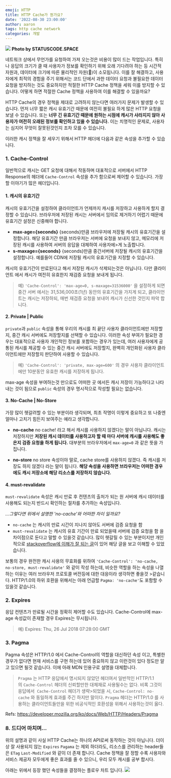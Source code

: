 ```yaml
---
emoji: HTTP
title: HTTP Cache가 뭔가요?
date: '2022-08-30 23:00:00'
author: aaron
tags: http cache network
categories: 개발
---
```


![](https://statuscode.space/304.jpg)
__Photo by STATUSCODE.SPACE__

네트워크 상에서 무언가를 요청하여 가져 오는것은 비용이 많이 드는 작업입니다.
특히나 응답의 크기가 클 때 사용자가 정보를 확인하기 위해 오래 기다려야 하는 등 시간적 자원과, 데이터에 크기에 따른 물리적인 자원(💸)이 소모됩니다. 이를 잘 해결하고, 사용자에게 최적의 경험을 주기 위해서는 코드 단에서 과한 데이터 요청과 불필요한 데이터 요청을 방지하는 것도 중요하지만 적절한 HTTP Cache 정책을 세워 이를 방지할 수 있습니다. 어떻게 하면 적절한 Cache 정책을 사용하여 이를 해결할 수 있을까요?

HTTP Cache의 경우 정책을 제대로 고려하지 않는다면 여러가지 문제가 발생할 수 있습니다. 먼저 너무 짧은 캐시 유효기간 때문에 여전히 불필요 하게 많은 HTTP 요청을 보낼 수 있습니다. 또는 **너무 긴 유효기간 때문에 원하는 시점에 캐시가 사라지지 않아 사용자가 여전히 오래된 정보를 확인하고 있을 수 있습니다.** 이는 치명적인 문제로, 사용자는 심지어 무엇이 잘못된것인지 조차 모를 수 있습니다.

이러한 캐시 정책을 잘 세우기 위해서 HTTP 헤더에 다음과 같은 속성을 추가할 수 있습니다.

### 1. Cache-Control

일반적으로 캐시는 GET 요청에 대해서 작동하며 대표적으로 서버에서 HTTP Response의 헤더에 `Cache-Control` 속성을 추가 함으로써 제어할 수 있습니다. 가장 할 이야기가 많은 헤더입니다.

#### 1. 캐시의 유효기간
캐시의 유효기간을 설정하여 클라이언트가 언제까지 캐시를 저장하고 사용하게 할지 결정할 수 있습니다.
브라우저에 저장된 캐시는 서버에서 임의로 제거하기 어렵기 때문에 유효기간 설정은 신중해야 합니다.

- **max-age={seconds}**
{seconds}만큼 브라우저에 저장될 캐시의 유효기간을 설정합니다. 해당 유효기간 만큼 브라우저는 서버에 요청을 보내지 않고, 메모리에 저장된 캐시를 사용하여 서버의 응답을 대체하여 사용자에>게 노출합니다.
- **s-maxage={seconds}**
{seconds}만큼 중간서버에 저장될 캐시의 유효기간을 설정합니다. 예를들어 CDN에 저장될 캐시의 유효기간을 지정할 수 있습니다.

캐시의 유효기간이 만료된다고 해서 저장된 캐시가 삭제되는것은 아닙니다. 다만 클라이언트 에서 캐시가 여전히 유효한지 재검증 요청을 보내게 됩니다.

> 예) `'Cache-Control': 'max-age=0, s-maxage=31536000'` 을 설정하게 되면 중간 서버 에서는 31,536,000초(1년) 동안의 유효기간을 가지게 되고, 클라이언트는 캐시는 저장하되, 매번 재검증 요청을 보내어 캐시가 신선한 것인지 파악 합니다.

#### 2. Private | Public
`private`과 `public` 속성을 통해 우리의 캐시를 최 끝단 사용자 클라이언트에만 저장할지, 중간 캐시 서버에도 저장할지를 선택할 수 있습니다. 이러한 속성 부여가 필요한 경우는 대표적으로 사용자 개인적인 정보를 포함하는 경우가 있는데, 여러 사용자에게 공통된 캐시를 제공할 수 있는 중간 캐시 서버에도 저장할지, 완벽히 개인화된 사용자 클라이언트에만 저장할지 판단하여 사용할 수 있습니다.

> 예) `'Cache-Control': 'private, max-age=600'` 의 경우 사용자 클라이언트에만 10분동안 유효한 캐시를 저장하게 됩니다.

max-age 속성을 부여하는것 만으로도 어떠한 곳 에서든 캐시 저장이 가능하다고 나타내는 것이 됨으로 `public` 속성의 경우 명시적으로 작성할 필요는 없습니다.

#### 3. No-Cache | No-Store
가장 많이 헷갈려할 수 있는 부분이라 생각되며, 최초 작명이 이렇게 중요하고 또 나중엔 얼마나 고치기 힘든지 보여주는 예라고 생각합니다.

- **no-cache**
no cache! 라고 해서 캐시를 사용하지 않겠다는 말이 아닙니다. 캐시는 저장하지만 **저장된 캐시 데이터를 사용하고자 할 때 마다 서버에 캐시를 사용해도 좋은지 검증 요청을 하게 됩니다.** 대부분의 브라우저에서 `max-age=0` 과 같은 뜻을 가집니다.

- **no-store**
no store 속성이야 말로, cache store를 사용하지 않겠다. 즉 캐시를 저장도 하지 않겠다 라는 말이 됩니다.
**해당 속성을 사용하면 브라우저는 어떠한 경우에도 캐시 저장소에 해당 리소스를 저장하지 않습니다.**

#### 4. must-revalidate
`must-revalidate` 속성은 캐시 만료 후 컨텐츠의 출처가 되는 원 서버에 캐시 데이터를 사용해도 되는지 반드시 확인하는 절차를 추가하는 속성입니다.

_...그렇다면 위에서 설명한 'no-cache'와 어떠한 차이 일까요?_
- `no-cache` 는 캐시의 만료 시간이 지나지 않아도 서버에 검증 요청을 함
- `must-revalidate` 는 캐시의 유효 기간이 만료 되었을때 서버에 검증 요청을 함 을 차이점으로 둔다고 말할 수 있을것 같습니다.
많이 헷갈릴 수 있는 부분이지만 개인적으로 [stackoverflow에 이해가 잘 되는 글](https://stackoverflow.com/questions/18148884/difference-between-no-cache-and-must-revalidate)이 있어 해당 글을 보고 이해할 수 있었습니다.

보통의 경우 완전한 캐시 사용의 무효화를 위하여
`'Cache-Control': 'no-cache, no-store, must-revalidate'` 와 같이 작성 하는데, 비슷한 역할을 하는 속성을 나열하는 이유는 여러 브라우저 프로토콜 버전등에 대한 대응이라 생각하면 좋을것 >같습니다.
HTTP/1.0의 하위 호환을 위해서는 아래 언급할 `Pagma: 'no-cache'`도 포함할 수 있을것 같습니다.

### 2. Expires

응답 컨텐츠가 만료될 시간을 정확히 제어할 수도 있습니다. Cache-Control에 max-age 속성값이 존재할 경우 Expires는 무시됩니다.

> 예) Expires: Thu, 26 Jul 2018 07:28:00 GMT

### 3. Pagma
Pagma 속성은 HTTP/1.0 에서 Cache-Control의 역할을 대신하던 속성 이고, 특별한 경우가 없다면 현재 서비스를 구현 하는데 있어 중요하지 않고 이런것이 있다 정도만 알고 있으면 될것 같습니다. 이에 아래 MDN 인용구로 설명을 대체합니다.

>`Pragma` 는 HTTP 응답에서 명시되지 않았던 헤더여서 일반적인 HTTP/1.1 의 `Cache-Control` 헤더의 신뢰할만한 대체재로 사용될수는 없다. 비록 그것이 응답에서  `Cache-Control` 헤더가 생략>되었을 시, `Cache-Control: no-cache` 와 동일하게 효과를 주긴 하지만 말이다. `Pragma` 헤더는 HTTP/1.0 를 사용하는 클라이언트들만을 위한 비공식적인 호환성을 위해서 사용하는것이 옳다.
>
Refs: https://developer.mozilla.org/ko/docs/Web/HTTP/Headers/Pragma

### 8. 드디어 마치며...
위의 설명과 같이 사실 HTTP Cache는 하나의 API로써 동작하는 것이 아닙니다.
더이상 잘 사용되지 않는 `Expires` `Pagama` 는 제외 하더라도, 리소스를 관리하는 header들은 `ETag` `Last-Modified` 와 같이 더 존재 합니다. Cache 정책을 잘 정할 수록 사용자와 서비스 제공자 모두에게 좋은 효과를 줄 수 있으니, 우리 모두 캐시를 공부 합시다.

아래는 위에서 등장 했던 속성들을 결정하는 플로우 차트 입니다.
![](https://velog.velcdn.com/images/likegecko/post/a069e6d1-ae7c-4051-8b56-20b983fca233/image.png)

```toc
```
